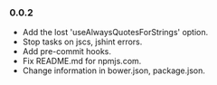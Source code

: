 ### 0.0.2
* Add the lost 'useAlwaysQuotesForStrings' option.
* Stop tasks on jscs, jshint errors.
* Add pre-commit hooks.
* Fix README.md for npmjs.com.
* Change information in bower.json, package.json.
